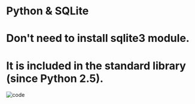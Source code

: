 # Python & SQLite

# Don't need to install sqlite3 module.
# It is included in the standard library (since Python 2.5).

![code](https://user-images.githubusercontent.com/9444085/99995376-901e3d80-2dba-11eb-8226-7b890edae0eb.png)
